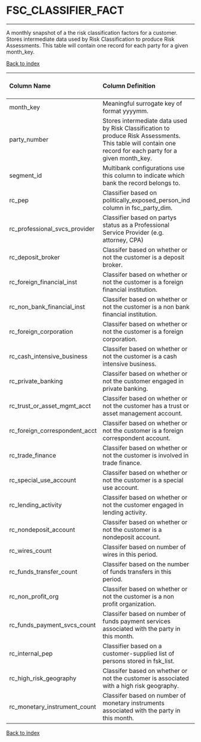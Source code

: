 # FSC_CLASSIFIER_FACT

---

A monthly snapshot of a the risk classification factors for a customer. Stores intermediate data used by Risk Classification to produce Risk Assessments. This table will contain one record for each party for a given month_key.

[Back to index](./index.md)

| Column Name                   | Column Definition                                                                                                                                          | Column Data Type   | Column Null Option   | PK   | FK   |
|:------------------------------|:-----------------------------------------------------------------------------------------------------------------------------------------------------------|:-------------------|:---------------------|:-----|:-----|
| month_key                     | Meaningful surrogate key of format yyyymm.                                                                                                                 | NUMBER(6,0)        | Not Null             | No   | Yes  |
| party_number                  | Stores intermediate data used by Risk Classification to produce Risk Assessments. This table will contain one record for each party for a given month_key. | VARCHAR2(50)       | Not Null             | Yes  | No   |
| segment_id                    | Multibank configurations use this column to indicate which bank the record belongs to.                                                                     | VARCHAR2(128)      | Not Null             | No   | Yes  |
| rc_pep                        | Classifier based on politically_exposed_person_ind column in fsc_party_dim.                                                                                | NUMBER(1)          | Null                 | No   | No   |
| rc_professional_svcs_provider | Classifier based on partys status as a Professional Service Provider (e.g. attorney, CPA)                                                                  | NUMBER(1)          | Null                 | No   | No   |
| rc_deposit_broker             | Classifer based on whether or not the customer is a deposit broker.                                                                                        | NUMBER(1)          | Null                 | No   | No   |
| rc_foreign_financial_inst     | Classifer based on whether or not the customer is a foreign financial institution.                                                                         | NUMBER(1)          | Null                 | No   | No   |
| rc_non_bank_financial_inst    | Classifer based on whether or not the customer is a non bank financial institution.                                                                        | NUMBER(1)          | Null                 | No   | No   |
| rc_foreign_corporation        | Classifer based on whether or not the customer is a foreign corporation.                                                                                   | NUMBER(1)          | Null                 | No   | No   |
| rc_cash_intensive_business    | Classifer based on whether or not the customer is a cash intensive business.                                                                               | NUMBER(1)          | Null                 | No   | No   |
| rc_private_banking            | Classifer based on whether or not the customer engaged in private banking.                                                                                 | NUMBER(1)          | Null                 | No   | No   |
| rc_trust_or_asset_mgmt_acct   | Classifer based on whether or not the customer has a trust or asset management account.                                                                    | NUMBER(1)          | Null                 | No   | No   |
| rc_foreign_correspondent_acct | Classifer based on whether or not the customer is a foreign correspondent account.                                                                         | NUMBER(1)          | Null                 | No   | No   |
| rc_trade_finance              | Classifer based on whether or not the customer is involved in trade finance.                                                                               | NUMBER(1)          | Null                 | No   | No   |
| rc_special_use_account        | Classifer based on whether or not the customer is a special use account.                                                                                   | NUMBER(1)          | Null                 | No   | No   |
| rc_lending_activity           | Classifer based on whether or not the customer engaged in lending activity.                                                                                | NUMBER(1)          | Null                 | No   | No   |
| rc_nondeposit_account         | Classifer based on whether or not the customer is a nondeposit account.                                                                                    | NUMBER(1)          | Null                 | No   | No   |
| rc_wires_count                | Classifer based on number of wires in this period.                                                                                                         | NUMBER(6)          | Null                 | No   | No   |
| rc_funds_transfer_count       | Classifer based on the number of funds transfers in this period.                                                                                           | NUMBER(6)          | Null                 | No   | No   |
| rc_non_profit_org             | Classifer based on whether or not the customer is a non profit organization.                                                                               | NUMBER(1)          | Null                 | No   | No   |
| rc_funds_payment_svcs_count   | Classifer based on number of funds payment services associated with the party in this month.                                                               | NUMBER(6)          | Null                 | No   | No   |
| rc_internal_pep               | Classifier based on a customer-supplied list of persons stored in fsk_list.                                                                                | NUMBER(1)          | Null                 | No   | No   |
| rc_high_risk_geography        | Classifer based on whether or not the customer is associated with a high risk geography.                                                                   | NUMBER(1)          | Null                 | No   | No   |
| rc_monetary_instrument_count  | Classifer based on number of monetary instruments associated with the party in this month.                                                                 | NUMBER(6)          | Null                 | No   | No   |

[Back to index](./index.md)
